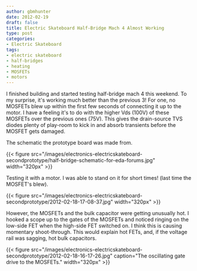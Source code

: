 ```yaml
---
author: gbmhunter
date: 2012-02-19
draft: false
title: Electric Skateboard Half-Bridge Mach 4 Almost Working
type: post
categories:
- Electric Skateboard
tags:
- electric skateboard
- half-bridges
- heating
- MOSFETs
- motors
---
```


I finished building and started testing half-bridge mach 4 this weekend. To my surprise, it's working much better than the previous 3! For one, no MOSFETs blew up within the first few seconds of connecting it up to the motor. I have a feeling it's to do with the higher Vds (100V) of these MOSFETs over the previous ones (75V). This gives the drain-source TVS diodes plenty of play-room to kick in and absorb transients before the MOSFET gets damaged.

The schematic the prototype board was made from.

{{< figure src="/images/electronics-electricskateboard-secondprototype/half-bridge-schematic-for-eda-forums.jpg"   width="320px" >}}

Testing it with a motor. I was able to stand on it for short times! (last time the MOSFET's blew).

{{< figure src="/images/electronics-electricskateboard-secondprototype/2012-02-18-17-08-37.jpg"   width="320px" >}}

However, the MOSFETs and the bulk capacitor were getting unusually hot. I hooked a scope up to the gates of the MOSFETs and noticed ringing on the low-side FET when the high-side FET switched on. I think this is causing momentary shoot-through. This would explain hot FETs, and, if the voltage rail was sagging, hot bulk capacitors.

{{< figure src="/images/electronics-electricskateboard-secondprototype/2012-02-18-16-17-26.jpg" caption="The oscillating gate drive to the MOSFETs."  width="320px" >}}
